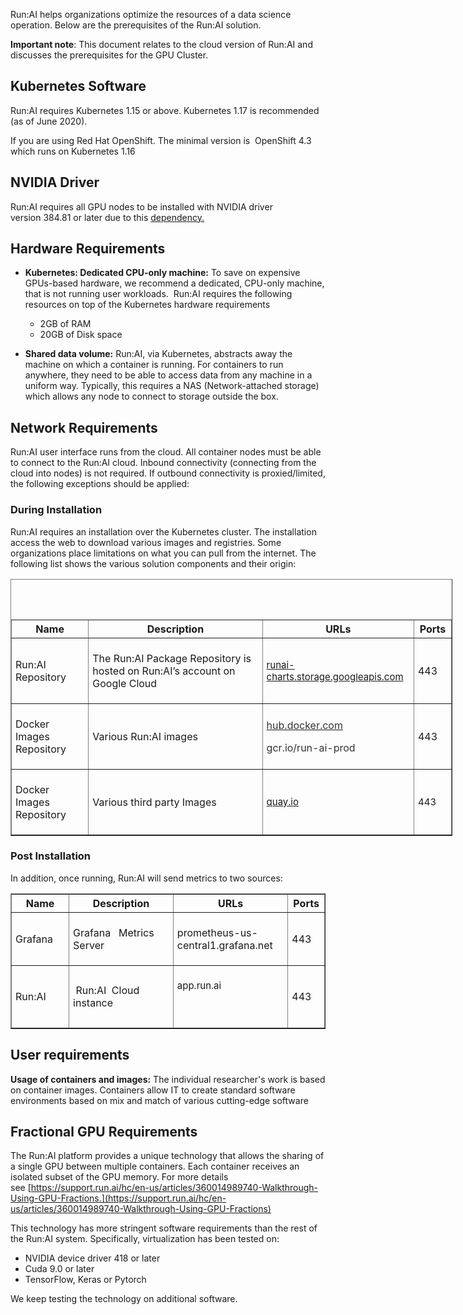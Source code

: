 Run:AI helps organizations optimize the resources of a data science operation. Below are the prerequisites of the Run:AI solution.&nbsp;

__Important note__: This document relates to the cloud version of Run:AI and discusses the prerequisites for the GPU Cluster.&nbsp;

## Kubernetes Software

Run:AI requires Kubernetes 1.15 or above. Kubernetes 1.17 is recommended (as of June 2020).

If you are using Red Hat OpenShift. The minimal version is&nbsp; OpenShift 4.3 which runs on Kubernetes 1.16&nbsp;

## NVIDIA Driver

Run:AI requires all GPU nodes to be installed with NVIDIA driver version&nbsp;<span>384.81 or later due to this&nbsp;<a href="https://github.com/NVIDIA/k8s-device-plugin#prerequisites" target="_self">dependency.</a></span>

## Hardware Requirements

*   __Kubernetes: Dedicated CPU-only machine:__&nbsp;To save on expensive GPUs-based hardware, we recommend a dedicated, CPU-only machine, that is not running user workloads.&nbsp; Run:AI requires the following resources <span class="wysiwyg-underline">on top</span> of the Kubernetes hardware requirements
    
    *   2GB of RAM
    *   20GB of Disk space&nbsp;
    
    
    
*   __Shared data volume:__ Run:AI, via Kubernetes,&nbsp;abstracts away the machine on which a container is running.&nbsp;For containers to run anywhere, they need to be able to access data from any machine in a uniform way. Typically, this requires a NAS (Network-attached storage) which allows any node to connect to storage outside the box.

## Network Requirements

Run:AI user interface runs from the cloud. All container nodes must be able to connect to the Run:AI cloud.&nbsp;Inbound connectivity (connecting from the cloud into nodes) is not required. If outbound connectivity is proxied/limited, the following exceptions should be applied:&nbsp;

### During Installation

Run:AI requires an installation over the Kubernetes cluster. The installation access the web to download various images and registries. Some organizations place limitations on what you can pull from the internet. The following list shows the various solution components and their origin:&nbsp;

<table border="1" style="width: 707px; margin-left: 0px; margin-right: auto;">
<tbody>
<tr>
<th scope="row" style="width: 114.375px;">Name</th>
<th scope="row" style="width: 308.92px;">Description</th>
<th scope="row" style="width: 227.102px;">URLs</th>
<th scope="row" style="width: 43.4659px;">Ports</th>
</tr>
<tr>
<td style="padding: 6px; width: 104.375px;">
<p><span style="font-weight: 400;"> <font face="-apple-system, system-ui, Segoe UI, Helvetica, Arial, sans-serif">Run:AI&nbsp; Repository</font> </span></p>
</td>
<td style="padding: 6px; width: 298.92px;">
<p><span style="font-weight: 400;"> <font face="-apple-system, system-ui, Segoe UI, Helvetica, Arial, sans-serif"> The Run:AI Package Repository is hosted on Run:AI’s account on Google Cloud </font> </span></p>
</td>
<td style="padding: 6px; width: 217.102px;">
<p><font color="#333333" face="-apple-system, system-ui, Segoe UI, Helvetica, Arial, sans-serif"> <span style="font-size: 15px;"><a href="http://runai-charts.storage.googleapis.com/"><span>runai-charts.storage.googleapis.com</span></a><span>&nbsp;</span></span> </font></p>
</td>
<td style="padding: 6px; width: 33.4659px;">
<p><span style="font-weight: 400;"> <font face="-apple-system, system-ui, Segoe UI, Helvetica, Arial, sans-serif">443</font> </span></p>
</td>
</tr>
<tr>
<td style="padding: 6px; width: 104.375px;">
<p><span style="font-weight: 400;"> <font face="-apple-system, system-ui, Segoe UI, Helvetica, Arial, sans-serif">Docker Images Repository</font> </span></p>
</td>
<td style="padding: 6px; width: 298.92px;">
<p><span style="font-weight: 400;"><font face="-apple-system, system-ui, Segoe UI, Helvetica, Arial, sans-serif">Various Run:AI images</font></span></p>
</td>
<td style="padding: 6px; width: 217.102px;">
<p><a href="http://hub.docker.com/"><span><font color="#333333" face="-apple-system, system-ui, Segoe UI, Helvetica, Arial, sans-serif">hub.docker.com</font></span></a></p>
<p><span><font color="#333333" face="-apple-system, system-ui, Segoe UI, Helvetica, Arial, sans-serif">gcr.io/run-ai-prod&nbsp;</font></span></p>
</td>
<td style="padding: 6px; width: 33.4659px;">
<p><span style="font-weight: 400;"><font face="-apple-system, system-ui, Segoe UI, Helvetica, Arial, sans-serif">443</font> </span></p>
</td>
</tr>
<tr>
<td style="padding: 6px; width: 104.375px;">
<p><span style="font-weight: 400;"> <font face="-apple-system, system-ui, Segoe UI, Helvetica, Arial, sans-serif">Docker Images Repository</font> </span></p>
</td>
<td style="padding: 6px; width: 298.92px;">
<p><span style="font-weight: 400;"> <font face="-apple-system, system-ui, Segoe UI, Helvetica, Arial, sans-serif">Various third party Images</font></span></p>
</td>
<td style="padding: 6px; width: 217.102px;">
<p><font color="#333333" face="-apple-system, system-ui, Segoe UI, Helvetica, Arial, sans-serif"> <span style="font-size: 15px;"><a href="http://quay.io/"><span>quay.io</span></a>&nbsp;</span> </font></p>
</td>
<td style="padding: 6px; width: 33.4659px;">
<p><font face="-apple-system, system-ui, Segoe UI, Helvetica, Arial, sans-serif"> <span style="font-size: 15px;">443&nbsp;</span> </font></p>
</td>
</tr>
</tbody>
<caption>
<p>&nbsp;</p>
</caption>
</table>

### Post Installation

In addition, once running, Run:AI will send metrics to two sources:

<table border="1" style="margin-left: 0px; margin-right: auto;">
<tbody>
<tr style="height: 22px;">
<th scope="row" style="width: 116px; height: 22px;">Name</th>
<th scope="row" style="width: 314px; height: 22px;">Description</th>
<th scope="row" style="width: 215px; height: 22px;">URLs</th>
<th scope="row" style="width: 42px; height: 22px;">Ports</th>
</tr>
<tr>
<td style="padding: 6px; width: 106px;">
<p><span style="font-weight: 400;"> <font face="-apple-system, system-ui, Segoe UI, Helvetica, Arial, sans-serif">Grafana&nbsp;</font> </span></p>
</td>
<td style="padding: 6px; width: 304px;">
<p>Grafana&nbsp;&nbsp; <span style="font-weight: 400;"> <font face="-apple-system, system-ui, Segoe UI, Helvetica, Arial, sans-serif">Metrics Server</font> </span></p>
</td>
<td style="padding: 6px; width: 205px;">
<p>prometheus-us-central1.grafana.net</p>
</td>
<td style="padding: 6px; width: 32px;">
<p><span style="font-weight: 400;"> <font face="-apple-system, system-ui, Segoe UI, Helvetica, Arial, sans-serif">443</font> </span></p>
</td>
</tr>
<tr>
<td style="padding: 6px; width: 106px;">
<p><font face="-apple-system, system-ui, Segoe UI, Helvetica, Arial, sans-serif">Run:AI</font></p>
</td>
<td style="padding: 6px; width: 304px;">
<p>&nbsp;Run:AI&nbsp; <font face="-apple-system, system-ui, Segoe UI, Helvetica, Arial, sans-serif">Cloud instance</font></p>
</td>
<td style="padding: 6px; width: 205px;">
<p><font face="-apple-system, system-ui, Segoe UI, Helvetica, Arial, sans-serif"> <span style="font-size: 15px;">app.run.ai</span> </font></p>
<p>&nbsp;</p>
</td>
<td style="padding: 6px; width: 32px;">
<p><span style="font-weight: 400;"> <font face="-apple-system, system-ui, Segoe UI, Helvetica, Arial, sans-serif">443</font> </span></p>
</td>
</tr>
</tbody>
</table>

## User requirements

__Usage of containers and images:__&nbsp;The individual researcher's work is based on container images. Containers allow IT to create standard software environments based on mix and match of various cutting-edge software&nbsp;

## Fractional GPU Requirements

The Run:AI platform provides a unique technology that allows the sharing of a single GPU between multiple containers. Each container receives an isolated subset of the GPU memory. For more details see&nbsp;[https://support.run.ai/hc/en-us/articles/360014989740-Walkthrough-Using-GPU-Fractions.](https://support.run.ai/hc/en-us/articles/360014989740-Walkthrough-Using-GPU-Fractions)

This technology has more stringent software requirements than the rest of the Run:AI system. Specifically, virtualization has been tested on:

*   NVIDIA device driver 418 or later
*   Cuda 9.0 or later
*   TensorFlow, Keras or Pytorch

We keep testing the technology on additional software.